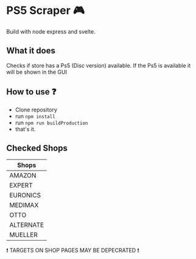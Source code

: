 # PS5 Scraper 🎮
Build with node express and svelte.

## What it does
Checks if store has a Ps5 (Disc version) available. If the Ps5 is available it will be shown in the GUI

##  How to use ❓
- Clone repository
- run ``` npm install ```
- run ``` npm run buildProduction ```
- that's it.



## Checked Shops 
| Shops |
| ------------- |
| AMAZON  |
| EXPERT | 
| EURONICS | 
| MEDIMAX | 
| OTTO | 
| ALTERNATE | 
| MUELLER | 

❗ TARGETS ON SHOP PAGES MAY BE DEPECRATED ❗
